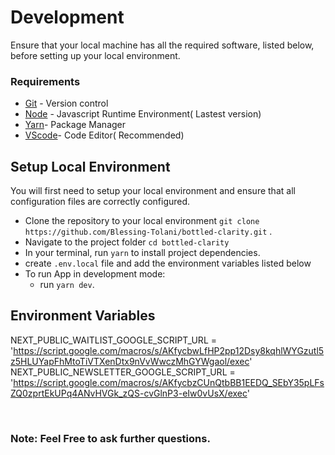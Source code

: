 # Development

Ensure that your local machine has all the required software, listed below, before setting up your local environment.

### Requirements

- [Git](https://nodejs.org/en/download/) - Version control
- [Node](https://nodejs.org/en/download/) - Javascript Runtime Environment( Lastest version)
- [Yarn](https://classic.yarnpkg.com/lang/en/docs/install/)- Package Manager
- [VScode](https://code.visualstudio.com/download)- Code Editor( Recommended)

## Setup Local Environment

You will first need to setup your local environment and ensure that all configuration files are correctly configured.

- Clone the repository to your local environment `git clone https://github.com/Blessing-Tolani/bottled-clarity.git` .
- Navigate to the project folder `cd bottled-clarity`
- In your terminal, run `yarn` to install project dependencies.
- create `.env.local` file and add the environment variables listed below
- To run App in development mode:
  - run `yarn dev`.

## Environment Variables

NEXT_PUBLIC_WAITLIST_GOOGLE_SCRIPT_URL = 'https://script.google.com/macros/s/AKfycbwLfHP2pp12Dsy8kqhlWYGzutl5z5HLUYapFhMtoTiVTXenDtx9nVvWwczMhGYWgaol/exec'
<br  />
NEXT_PUBLIC_NEWSLETTER_GOOGLE_SCRIPT_URL = 'https://script.google.com/macros/s/AKfycbzCUnQtbBB1EEDQ_SEbY35pLFsZQ0zprtEkUPq4ANvHVGk_zQS-cvGlnP3-eIw0vUsX/exec'

<br>

### **Note: Feel Free to ask further questions.**
